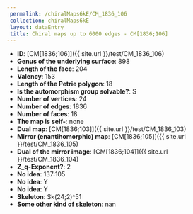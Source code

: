 ```yaml
--- 
 permalink: /chiralMaps6kE/CM_1836_106 
 collection: chiralMaps6kE
 layout: dataEntry
 title: Chiral maps up to 6000 edges - CM[1836;106]
---
```


- **ID**: [CM[1836;106]]({{ site.url }}/test/CM_1836_106)
- **Genus of the underlying surface**: 898
- **Length of the face**: 204
- **Valency**: 153
- **Length of the Petrie polygon**: 18
- **Is the automorphism group solvable?**: S
- **Number of vertices**: 24
- **Number of edges**: 1836
- **Number of faces**: 18
- **The map is self-**: none
- **Dual map**: [CM[1836;103]]({{ site.url }}/test/CM_1836_103)
- **Mirror (enantihomorphic) map**: [CM[1836;105]]({{ site.url }}/test/CM_1836_105)
- **Dual of the mirror image**: [CM[1836;104]]({{ site.url }}/test/CM_1836_104)
- **Z_q-Exponent?**: 2
- **No idea**:  137:105
- **No idea**: Y
- **No idea**: Y
- **Skeleton**: Sk(24;2)^51
- **Some other kind of skeleton**: nan

